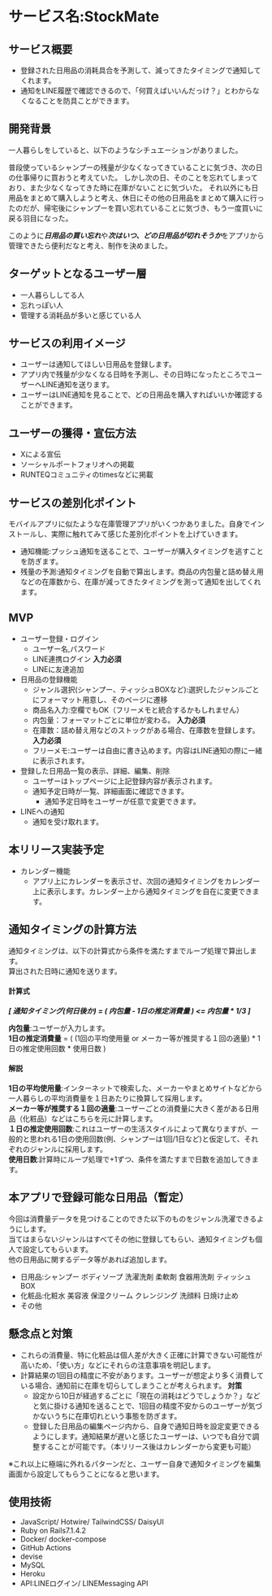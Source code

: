 # サービス名:StockMate
## サービス概要
- 登録された日用品の消耗具合を予測して、減ってきたタイミングで通知してくれます。
- 通知をLINE履歴で確認できるので、「何買えばいいんだっけ？」とわからなくなることを防具ことができます。
## 開発背景
一人暮らしをしていると、以下のようなシチュエーションがありました。

普段使っているシャンプーの残量が少なくなってきていることに気づき、次の日の仕事帰りに買おうと考えていた。
しかし次の日、そのことを忘れてしまっており、また少なくなってきた時に在庫がないことに気づいた。
それ以外にも日用品をまとめて購入しようと考え、休日にその他の日用品をまとめて購入に行ったのだが、帰宅後にシャンプーを買い忘れていることに気づき、もう一度買いに戻る羽目になった。

このように***日用品の買い忘れ***や***次はいつ、どの日用品が切れそうか***をアプリから管理できたら便利だなと考え、制作を決めました。

## ターゲットとなるユーザー層
- 一人暮らししてる人
- 忘れっぽい人
- 管理する消耗品が多いと感じている人

## サービスの利用イメージ
- ユーザーは通知してほしい日用品を登録します。
- アプリ内で残量が少なくなる日時を予測し、その日時になったところでユーザーへLINE通知を送ります。
- ユーザーはLINE通知を見ることで、どの日用品を購入すればいいか確認することができます。

## ユーザーの獲得・宣伝方法
- Xによる宣伝
- ソーシャルポートフォリオへの掲載
- RUNTEQコミュニティのtimesなどに掲載

## サービスの差別化ポイント
モバイルアプリに似たような在庫管理アプリがいくつかありました。自身でインストールし、実際に触れてみて感じた差別化ポイントを上げていきます。
- 通知機能:プッシュ通知を送ることで、ユーザーが購入タイミングを逃すことを防ぎます。
- 残量の予測:通知タイミングを自動で算出します。商品の内包量と詰め替え用などの在庫数から、在庫が減ってきたタイミングを測って通知を出してくれます。

## MVP
- ユーザー登録・ログイン
  - ユーザー名,パスワード
  - LINE連携ログイン  **入力必須**
  - LINEに友達追加
- 日用品の登録機能
  - ジャンル選択(シャンプー、ティッシュBOXなど):選択したジャンルごとにフォーマット用意し、そのページに遷移
  - 商品名入力:空欄でもOK（フリーメモと統合するかもしれません）
  - 内包量：フォーマットごとに単位が変わる。 **入力必須**
  - 在庫数：詰め替え用などのストックがある場合、在庫数を登録します。  **入力必須**
  - フリーメモ:ユーザーは自由に書き込めます。内容はLINE通知の際に一緒に表示されます。
- 登録した日用品一覧の表示、詳細、編集、削除
  - ユーザーはトップページに上記登録内容が表示されます。
  - 通知予定日時が一覧、詳細画面に確認できます。
    - 通知予定日時をユーザーが任意で変更できます。
- LINEへの通知
  - 通知を受け取れます。

## 本リリース実装予定
- カレンダー機能
  - アプリ上にカレンダーを表示させ、次回の通知タイミングをカレンダー上に表示します。カレンダー上から通知タイミングを自在に変更できます。

## 通知タイミングの計算方法
通知タイミングは、以下の計算式から条件を満たすまでループ処理で算出します。  
算出された日時に通知を送ります。  

#### 計算式 ####

___[ 通知タイミング(何日後か) = ( 内包量 - 1日の推定消費量 ) <= 内包量 * 1/3 ]___

**内包量**:ユーザーが入力します。  
**1日の推定消費量** = ( (1回の平均使用量 or メーカー等が推奨する１回の適量) * 1日の推定使用回数 * 使用日数 )  

#### 解説 ####

**1日の平均使用量**:インターネットで検索した、メーカーやまとめサイトなどから一人暮らしの平均消費量を１日あたりに換算して採用します。  
**メーカー等が推奨する１回の適量**:ユーザーごとの消費量に大きく差がある日用品（化粧品）などはこちらを元に計算します。  
**１日の推定使用回数**:これはユーザーの生活スタイルによって異なりますが、一般的と思われる1日の使用回数(例、シャンプーは1回/1日など)と仮定して、それぞれのジャンルに採用します。  
**使用日数**:計算時にループ処理で+1ずつ、条件を満たすまで日数を追加してきます。  

## 本アプリで登録可能な日用品（暫定）
今回は消費量データを見つけることのできた以下のものをジャンル洗濯できるようにします。  
当てはまらないジャンルはすべてその他に登録してもらい、通知タイミングも個人で設定してもらいます。  
他の日用品に関するデータ等があれば追加します。

- 日用品:シャンプー ボディソープ 洗濯洗剤 柔軟剤 食器用洗剤 ティッシュBOX
- 化粧品:化粧水 美容液 保湿クリーム クレンジング 洗顔料 日焼け止め
- その他

## 懸念点と対策
- これらの消費量、特に化粧品は個人差が大きく正確に計算できない可能性が高いため、「使い方」などにそれらの注意事項を明記します。
- 計算結果の1回目の精度に不安があります。ユーザーが想定より多く消費している場合、通知前に在庫を切らしてしまうことが考えられます。
**対策**
  - 設定から10日が経過するごとに「現在の消耗はどうでしょうか？」などと気に掛ける通知を送ることで、1回目の精度不安からのユーザーが気づかないうちに在庫切れという事態を防ぎます。
  - 登録した日用品の編集ページ内から、自身で通知日時を設定変更できるようにします。通知結果が遅いと感じたユーザーは、いつでも自分で調整することが可能です。（本リリース後はカレンダーから変更も可能）

※これ以上に極端に外れるパターンだと、ユーザー自身で通知タイミングを編集画面から設定してもらうことになると思います。

## 使用技術
- JavaScript/ Hotwire/ TailwindCSS/ DaisyUI
- Ruby on Rails7.1.4.2
- Docker/ docker-compose
- GitHub Actions
- devise
- MySQL
- Heroku
- API:LINEログイン/ LINEMessaging API

